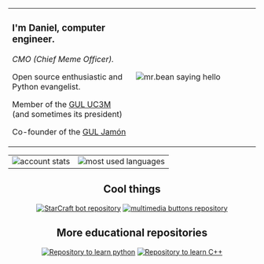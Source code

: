 <table align="center">
  <tr>
    <td style="width='50%'">
        <p><h3>I'm Daniel, computer engineer.</h3></p>
        <p><i>CMO (Chief Meme Officer).</i></p>
        <p>Open source enthusiastic and Python evangelist.</p>
        <p>Member of the <a href='https://github.com/guluc3m' target="_blank">GUL UC3M</a> (and sometimes its president)</p>
        <p>Co-founder of the <a href='https://jamon.gul.es' target="_blank">GUL Jamón</a></p>
    </td>
    <td width="50%"><img src="https://c.tenor.com/8IIQDBECgssAAAAC/hello-sexy-hi.gif" alt="mr.bean saying hello"></td>
  </tr>
</table>

<table align="center">
  <tr>
    <td style="width='50%'">
      <img src="https://github-readme-stats.vercel.app/api?username=patataman&count_private=true&show_icons=true&theme=tokyonight&include_all_commits=true&hide_title=true" alt="account stats">
    </td>
    <td style="width='50%'">
       <img src="https://github-readme-stats.vercel.app/api/top-langs/?username=patataman&layout=compact&exclude_repo=PySpark" alt="most used languages">
    </td>
</table>

<h2 align="center">Cool things</h2>
<p align="center">
  <a href="https://github.com/patataman/goliat"><img src="https://github-readme-stats.vercel.app/api/pin/?username=patataman&repo=goliat" alt="StarCraft bot repository"></a>
  <a href="https://github.com/patataman/picovolume"><img src="https://github-readme-stats.vercel.app/api/pin/?username=patataman&repo=picovolume" alt="multimedia buttons repository"></a>
</p>

<h2 align="center">More educational repositories</h2>
<p align="center">
  <a href="https://github.com/patataman/pythonbasic"><img src="https://github-readme-stats.vercel.app/api/pin/?username=patataman&repo=pythonbasic" alt="Repository to learn python"></a>
  <a href="https://github.com/patataman/basiccmasmas"><img src="https://github-readme-stats.vercel.app/api/pin/?username=patataman&repo=basiccmasmas" alt="Repository to learn C++"></a>
</p>
